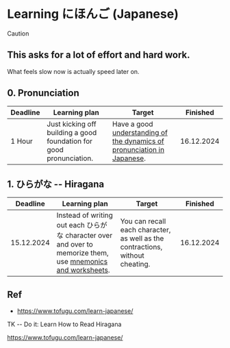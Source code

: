 # Learning にほんご (Japanese)

> [!CAUTION]
>
> ## This asks for **a lot of** effort and hard work.
>
> What feels slow now is actually speed later on.

## 0. Pronunciation

<table>
  <thead>
    <tr>
      <th>Deadline</th>
      <th>Learning plan</th>
      <th>Target</th>
      <th>Finished</th>
    </tr>
  </thead>
  <tbody>
    <tr>
      <td><time>1 Hour</time></td>
      <td>Just kicking off building a good foundation for good pronunciation.</td>
      <td>
        Have a good
        <a href="./pronunciation.md">understanding of the dynamics of pronunciation in Japanese</a>.
      </td>
      <td><time>16.12.2024</time></td>
    </tr>
  </tbody>
</table>

## 1. ひらがな -- Hiragana

<table>
  <thead>
    <tr>
      <th>Deadline</th>
      <th>Learning plan</th>
      <th>Target</th>
      <th>Finished</th>
    </tr>
  </thead>
  <tbody>
    <tr>
      <td><time>15.12.2024</time></td>
      <td>
        Instead of writing out each ひらがな character over and over to memorize them, use <a href="./hiragana.md#mnemonics-and-worksheets">mnemonics and worksheets</a>.
      </td>
      <td>You can recall each character, as well as the contractions, without cheating.</td>
      <td><time>16.12.2024</time></td>
    </tr>
  </tbody>
</table>

## Ref

- https://www.tofugu.com/learn-japanese/

TK -- Do it: Learn How to Read Hiragana

https://www.tofugu.com/learn-japanese/
